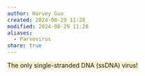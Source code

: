 ```yaml
---
author: Harvey Guo
created: 2024-08-29 11:28
modified: 2024-08-29 11:28
aliases:
  - Parvovirus
share: true
---
```

<span style="background:rgba(240, 200, 0, 0.2)">The only single-stranded DNA (ssDNA) virus!</span>

